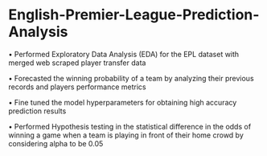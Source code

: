# English-Premier-League-Prediction-Analysis

•	Performed Exploratory Data Analysis (EDA) for the EPL dataset with merged web scraped player transfer data

•	Forecasted the winning probability of a team by analyzing their previous records and players performance metrics

•	Fine tuned the model hyperparameters for obtaining high accuracy prediction results

•	Performed Hypothesis testing in the statistical difference in the odds of winning a game when a team is playing in front of their home crowd by considering alpha to be 0.05
